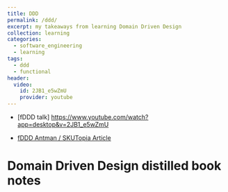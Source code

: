```yaml
---
title: DDD
permalink: /ddd/
excerpt: my takeaways from learning Domain Driven Design
collection: learning
categories:
  - software_engineering
  - learning
tags:
  - ddd
  - functional
header:
  video:
    id: 2JB1_e5wZmU
    provider: youtube
---
```


- [fDDD talk] https://www.youtube.com/watch?app=desktop&v=2JB1_e5wZmU

- [fDDD Antman / SKUTopia Article](https://antman-does-software.com/functional-domain-driven-design-simplified)

# Domain Driven Design distilled book notes